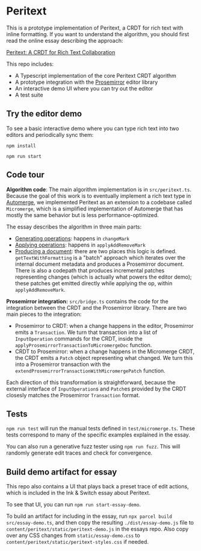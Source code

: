 # Peritext

This is a prototype implementation of Peritext, a CRDT for rich text with inline formatting. If you want to understand the algorithm, you should first read the online essay describing the approach:

[Peritext: A CRDT for Rich Text Collaboration](https://www.inkandswitch.com/peritext/)

This repo includes:

-   A Typescript implementation of the core Peritext CRDT algorithm
-   A prototype integration with the [Prosemirror](http://prosemirror.net/) editor library
-   An interactive demo UI where you can try out the editor
-   A test suite

## Try the editor demo

To see a basic interactive demo where you can type rich text into two editors and periodically sync them:

`npm install`

`npm run start`

## Code tour

**Algorithm code**: The main algorithm implementation is in `src/peritext.ts`. Because the goal of this work is to eventually implement a rich text type in [Automerge](https://github.com/automerge/automerge), we implemented Peritext as an extension to a codebase called `Micromerge`, which is a simplified implementation of Automerge that has mostly the same behavior but is less performance-optimized.

The essay describes the algorithm in three main parts:

-   [Generating operations](https://www.inkandswitch.com/peritext/#generating-inline-formatting-operations): happens in `changeMark`
-   [Applying operations](https://www.inkandswitch.com/peritext/#applying-operations): happens in `applyAddRemoveMark`
-   [Producing a document](https://www.inkandswitch.com/peritext/#producing-a-final-document): there are two places this logic is defined. `getTextWithFormatting` is a "batch" approach which iterates over the internal document metadata and produces a Prosemirror document. There is also a codepath that produces incremental patches representing changes (which is actually what powers the editor demo); these patches get emitted directly while applying the op, within `applyAddRemoveMark`.

**Prosemirror integration:** `src/bridge.ts` contains the code for the integration between the CRDT and the Prosemirror library. There are two main pieces to the integration:

-   Prosemirror to CRDT: when a change happens in the editor, Prosemirror emits a `Transaction`. We turn that transaction into a list of `InputOperation` commands for the CRDT, inside the `applyProsemirrorTransactionToMicromergeDoc` function.
-   CRDT to Prosemirror: when a change happens in the Micromerge CRDT, the CRDT emits a `Patch` object representing what changed. We turn this into a Prosemirror transaction with the `extendProsemirrorTransactionWithMicromergePatch` function.

Each direction of this transformation is straightforward, because the external interface of `InputOperation`s and `Patch`es provided by the CRDT closesly matches the Prosemirror `Transaction` format.

## Tests

`npm run test` will run the manual tests defined in `test/micromerge.ts`. These tests correspond to many of the specific examples explained in the essay.

You can also run a generative fuzz tester using `npm run fuzz`. This will randomly generate edit traces and check for convergence.

## Build demo artifact for essay

This repo also contains a UI that plays back a preset trace of edit actions, which is included in the Ink & Switch essay about Peritext.

To see that UI, you can run `npm run start-essay-demo`.

To build an artifact for including in the essay, run `npx parcel build src/essay-demo.ts`, and then copy the resulting `./dist/essay-demo.js` file to `content/peritext/static/peritext-demo.js` in the essays repo. Also copy over any CSS changes from `static/essay-demo.css` to `content/peritext/static/peritext-styles.css` if needed.
